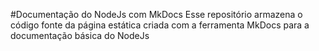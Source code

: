 #Documentação do NodeJs com MkDocs
Esse repositório armazena o código fonte da página estática criada com a ferramenta MkDocs para a documentação básica do NodeJs
